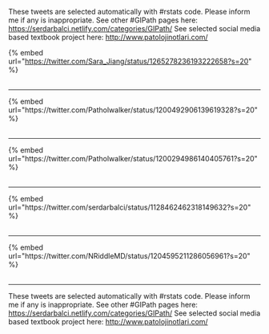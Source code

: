 

These tweets are selected automatically with #rstats code. Please inform me if any is inappropriate.
See other #GIPath pages here: https://serdarbalci.netlify.com/categories/GIPath/ 
See selected social media based textbook project here: http://www.patolojinotlari.com/

{% embed url="https://twitter.com/Sara_Jiang/status/1265278236193222658?s=20" %}<br>
<br>
<hr>
{% embed url="https://twitter.com/Patholwalker/status/1200492906139619328?s=20" %}<br>
<br>
<hr>
{% embed url="https://twitter.com/Patholwalker/status/1200294986140405761?s=20" %}<br>
<br>
<hr>
{% embed url="https://twitter.com/serdarbalci/status/1128462462318149632?s=20" %}<br>
<br>
<hr>
{% embed url="https://twitter.com/NRiddleMD/status/1204595211286056961?s=20" %}<br>
<br>
<hr>


These tweets are selected automatically with #rstats code. Please inform me if any is inappropriate.
See other #GIPath pages here: https://serdarbalci.netlify.com/categories/GIPath/ 
See selected social media based textbook project here: http://www.patolojinotlari.com/
